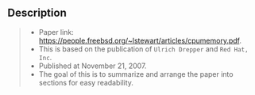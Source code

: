 ## Description

> - Paper link: https://people.freebsd.org/~lstewart/articles/cpumemory.pdf.
> - This is based on the publication of `Ulrich Drepper` and `Red Hat, Inc`.
> - Published at November 21, 2007.
> - The goal of this is to summarize and arrange the paper into sections for easy readability.
